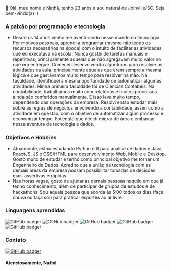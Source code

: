 👋 Olá, meu nome é Nathã, tenho 23 anos e sou natural de Joinville/SC. Seja bem-vindo(a) :)

### A paixão por programação e tecnologia
- Desde os 14 anos venho me aventurando nesse mundo da tecnologia. Por motivos pessoais, aprendi a programar (mesmo não tendo os recursos necessários na época) com o intuito de facilitar as atividades que eu executava na escola. Nunca gostei de tarefas manuais e repetitivas, principalmente aquelas que não agregavam muito valor no que era entregue.
Comecei desenvolvendo algoritmos para resolver as atividades da aula, principalmente aquelas que eram sempre a mesma lógica e que gastávamos muito tempo para resolver na mão. Na faculdade, identifiquei a mesma oportunidade de automatizar algumas atividades. Minha primeira faculdade foi de Ciências Contábeis. Na contabilidade, trabalhamos muito com relatórios e muitos processos ainda são conferidos manualmente. E isso leva muito tempo, dependendo das operações da empresa. Resolvi então estudar mais sobre as regras de negócios envolvendo a contabilidade, assim como a atividade em questão, com o objetivo de automatizar algum processo e economizar tempo. Foi então que decidi migrar de área e embarcar nessa aventura de tecnologia e dados.

### Objetivos e Hobbies
- Atualmente, estou estudando Python e R para análise de dados e Java, ReactJS, JS e CSS/HTML para desenvolvimento Web, Mobile e Desktop. Gosto muito de estudar e tenho como principal objetivo me tornar um Engenheiro de Dados. Acredito que a união de tecnologia com as demais áreas da empresa possam possibilitar tomadas de decisões mais assertivas e rápidas. 
- Nas horas vagas, gosto de ajudar as demais pessoas naquilo em que já tenho conhecimento, além de participar de grupos de estudos e de hackathons. Sou aquela pessoa que acorda às 5:00 todos os dias (faça chuva ou faça sol) para praticar esportes ao ar livre.

### Linguagens aprendidas
![GitHub badger](https://img.shields.io/static/v1?label=React&message=16.6.0&color=Blue&style=for-the-badge&logo=REACT) ![GitHub badger](https://img.shields.io/static/v1?label=Java&color=Blue&style=for-the-badge&logo=JAVA) ![GitHub badger](https://img.shields.io/static/v1?label=Python&message=3.9.4&color=Blue&style=for-the-badge&logo=Python) ![GitHub badger](https://img.shields.io/static/v1?label=R&language&message=4.0.5&color=Blue&style=for-the-badge&logo=R) ![GitHub badger](https://img.shields.io/static/v1?label=Javascript&message=3.9.4&color=Blue&style=for-the-badge&logo=Javascript) 


### Contato
[![GitHub badger](https://img.shields.io/badge/LinkedIn-linkedin.com%2Fin%2Fnath%C3%A3--correia-blue)](https://linkedin.com/in/nathã-correia)

#### Atenciosamente, Nathã



